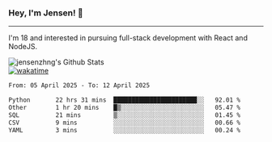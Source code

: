 ### Hey, I'm Jensen! 👋

---

I'm 18 and interested in pursuing full-stack development with React and NodeJS.

![jensenzhng's Github Stats](https://github-readme-stats.vercel.app/api?username=jensenzhng&theme=dark&show_icons=true&count_private=true)
<br />
[![wakatime](https://wakatime.com/badge/user/cbfc263d-3611-4e36-8278-8fad45fe3f62.svg)](https://wakatime.com/@cbfc263d-3611-4e36-8278-8fad45fe3f62)

<!--START_SECTION:waka-->

```txt
From: 05 April 2025 - To: 12 April 2025

Python       22 hrs 31 mins  ███████████████████████░░   92.01 %
Other        1 hr 20 mins    █▒░░░░░░░░░░░░░░░░░░░░░░░   05.47 %
SQL          21 mins         ▒░░░░░░░░░░░░░░░░░░░░░░░░   01.45 %
CSV          9 mins          ░░░░░░░░░░░░░░░░░░░░░░░░░   00.66 %
YAML         3 mins          ░░░░░░░░░░░░░░░░░░░░░░░░░   00.24 %
```

<!--END_SECTION:waka-->

